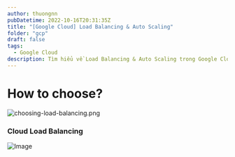 ```yaml
---
author: thuongnn
pubDatetime: 2022-10-16T20:31:35Z
title: "[Google Cloud] Load Balancing & Auto Scaling"
folder: "gcp"
draft: false
tags:
  - Google Cloud
description: Tìm hiểu về Load Balancing & Auto Scaling trong Google Cloud.
---
```


# How to choose?

![choosing-load-balancing.png](https://github.com/user-attachments/assets/82022135-a886-49c0-8a86-b5ce92bf0e78)

### Cloud Load Balancing

![Image](https://github.com/user-attachments/assets/a9d98e96-3ffd-4709-bcbe-86a36f5a4ba2)
